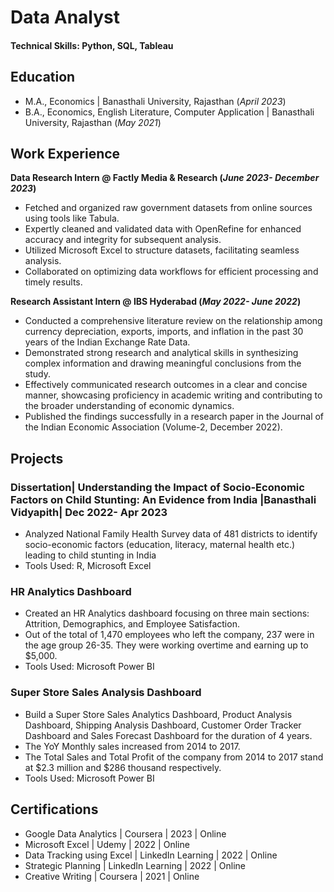 
# Data Analyst

#### Technical Skills: Python, SQL, Tableau

## Education				       		
- M.A., Economics	| Banasthali University, Rajasthan (_April 2023_)	 			        		
- B.A., Economics, English Literature, Computer Application	| Banasthali University, Rajasthan (_May 2021_)	

## Work Experience
**Data Research Intern @ Factly Media & Research (_June 2023- December 2023_)**
- Fetched and organized raw government datasets from online sources using tools like Tabula.
- Expertly cleaned and validated data with OpenRefine for enhanced accuracy and integrity for subsequent analysis.
- Utilized Microsoft Excel to structure datasets, facilitating seamless analysis.
- Collaborated on optimizing data workflows for efficient processing and timely results.


**Research Assistant Intern @ IBS Hyderabad (_May 2022- June 2022_)**
- Conducted a comprehensive literature review on the relationship among currency depreciation, exports, imports, and inflation in the past 30 years of the Indian Exchange Rate Data.
- Demonstrated strong research and analytical skills in synthesizing complex information and drawing meaningful conclusions from the study.
- Effectively communicated research outcomes in a clear and concise manner, showcasing proficiency in academic writing and contributing to the broader understanding of economic dynamics.
- Published the findings successfully in a research paper in the Journal of the Indian Economic Association (Volume-2, December 2022).


## Projects
### Dissertation| Understanding the Impact of Socio-Economic Factors on Child Stunting: An Evidence from India |Banasthali Vidyapith| Dec 2022- Apr 2023

- Analyzed National Family Health Survey data of 481 districts to identify socio-economic factors (education, literacy, maternal health etc.) leading to child stunting in India
- Tools Used: R, Microsoft Excel

### HR Analytics Dashboard
- Created an HR Analytics dashboard focusing on three main sections: Attrition, Demographics, and Employee Satisfaction.
- Out of the total of 1,470 employees who left the company, 237 were in the age group 26-35. They were working overtime and earning up to $5,000.
- Tools Used: Microsoft Power BI

### Super Store Sales Analysis Dashboard
- Build a Super Store Sales Analytics Dashboard, Product Analysis Dashboard, Shipping Analysis Dashboard, Customer Order Tracker Dashboard and Sales Forecast Dashboard for the duration of 4 years.
- The YoY Monthly sales increased from 2014 to 2017.
- The Total Sales and Total Profit of the company from 2014 to 2017 stand at $2.3 million and $286 thousand respectively.
- Tools Used: Microsoft Power BI

## Certifications
- Google Data Analytics	| Coursera | 2023 | Online
- Microsoft Excel	| Udemy	| 2022 | Online
- Data Tracking using Excel	| LinkedIn Learning	| 2022 | Online
- Strategic Planning | LinkedIn Learning | 2022 | Online
- Creative Writing | Coursera | 2021 | Online
